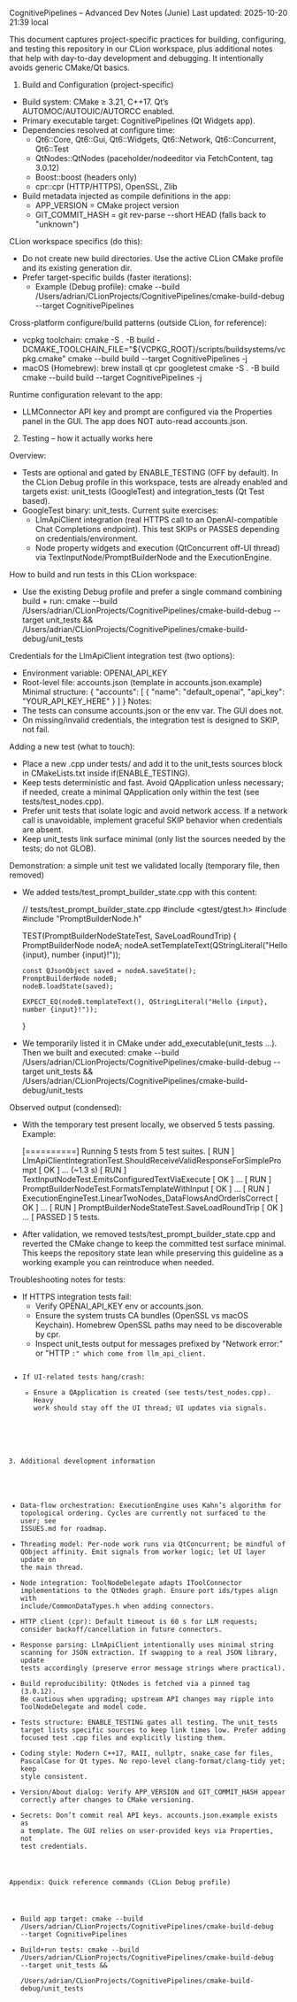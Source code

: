 CognitivePipelines – Advanced Dev Notes (Junie)
Last updated: 2025-10-20 21:39 local

This document captures project-specific practices for building, configuring, and testing this repository in our CLion workspace, plus additional notes that help with day-to-day development and debugging. It intentionally avoids generic CMake/Qt basics.


1) Build and Configuration (project-specific)

- Build system: CMake ≥ 3.21, C++17. Qt’s AUTOMOC/AUTOUIC/AUTORCC enabled.
- Primary executable target: CognitivePipelines (Qt Widgets app).
- Dependencies resolved at configure time:
  - Qt6::Core, Qt6::Gui, Qt6::Widgets, Qt6::Network, Qt6::Concurrent, Qt6::Test
  - QtNodes::QtNodes (paceholder/nodeeditor via FetchContent, tag 3.0.12)
  - Boost::boost (headers only)
  - cpr::cpr (HTTP/HTTPS), OpenSSL, Zlib
- Build metadata injected as compile definitions in the app:
  - APP_VERSION = CMake project version
  - GIT_COMMIT_HASH = git rev-parse --short HEAD (falls back to "unknown")

CLion workspace specifics (do this):
- Do not create new build directories. Use the active CLion CMake profile and its existing generation dir.
- Prefer target-specific builds (faster iterations):
  - Example (Debug profile):
    cmake --build /Users/adrian/CLionProjects/CognitivePipelines/cmake-build-debug --target CognitivePipelines

Cross-platform configure/build patterns (outside CLion, for reference):
- vcpkg toolchain:
  cmake -S . -B build -DCMAKE_TOOLCHAIN_FILE="${VCPKG_ROOT}/scripts/buildsystems/vcpkg.cmake"
  cmake --build build --target CognitivePipelines -j
- macOS (Homebrew):
  brew install qt cpr googletest
  cmake -S . -B build
  cmake --build build --target CognitivePipelines -j

Runtime configuration relevant to the app:
- LLMConnector API key and prompt are configured via the Properties panel in the GUI. The app does NOT auto-read accounts.json.


2) Testing – how it actually works here

Overview:
- Tests are optional and gated by ENABLE_TESTING (OFF by default). In the CLion Debug profile in this workspace, tests are already enabled and targets exist: unit_tests (GoogleTest) and integration_tests (Qt Test based).
- GoogleTest binary: unit_tests. Current suite exercises:
  - LlmApiClient integration (real HTTPS call to an OpenAI-compatible Chat Completions endpoint). This test SKIPs or PASSES depending on credentials/environment.
  - Node property widgets and execution (QtConcurrent off-UI thread) via TextInputNode/PromptBuilderNode and the ExecutionEngine.

How to build and run tests in this CLion workspace:
- Use the existing Debug profile and prefer a single command combining build + run:
  cmake --build /Users/adrian/CLionProjects/CognitivePipelines/cmake-build-debug --target unit_tests && \
    /Users/adrian/CLionProjects/CognitivePipelines/cmake-build-debug/unit_tests

Credentials for the LlmApiClient integration test (two options):
- Environment variable: OPENAI_API_KEY
- Root-level file: accounts.json (template in accounts.json.example)
  Minimal structure:
  {
    "accounts": [ { "name": "default_openai", "api_key": "YOUR_API_KEY_HERE" } ]
  }
Notes:
- The tests can consume accounts.json or the env var. The GUI does not.
- On missing/invalid credentials, the integration test is designed to SKIP, not fail.

Adding a new test (what to touch):
- Place a new .cpp under tests/ and add it to the unit_tests sources block in CMakeLists.txt inside if(ENABLE_TESTING).
- Keep tests deterministic and fast. Avoid QApplication unless necessary; if needed, create a minimal QApplication only within the test (see tests/test_nodes.cpp).
- Prefer unit tests that isolate logic and avoid network access. If a network call is unavoidable, implement graceful SKIP behavior when credentials are absent.
- Keep unit_tests link surface minimal (only list the sources needed by the tests; do not GLOB).

Demonstration: a simple unit test we validated locally (temporary file, then removed)
- We added tests/test_prompt_builder_state.cpp with this content:

  // tests/test_prompt_builder_state.cpp
  #include <gtest/gtest.h>
  #include <QJsonObject>
  #include "PromptBuilderNode.h"
  
  TEST(PromptBuilderNodeStateTest, SaveLoadRoundTrip) {
      PromptBuilderNode nodeA;
      nodeA.setTemplateText(QStringLiteral("Hello {input}, number {input}!"));
  
      const QJsonObject saved = nodeA.saveState();
      PromptBuilderNode nodeB;
      nodeB.loadState(saved);
  
      EXPECT_EQ(nodeB.templateText(), QStringLiteral("Hello {input}, number {input}!"));
  }

- We temporarily listed it in CMake under add_executable(unit_tests ...). Then we built and executed:
  cmake --build /Users/adrian/CLionProjects/CognitivePipelines/cmake-build-debug --target unit_tests && \
    /Users/adrian/CLionProjects/CognitivePipelines/cmake-build-debug/unit_tests

Observed output (condensed):
- With the temporary test present locally, we observed 5 tests passing. Example:

  [==========] Running 5 tests from 5 test suites.
  [ RUN      ] LlmApiClientIntegrationTest.ShouldReceiveValidResponseForSimplePrompt
  [       OK ] ... (~1.3 s)
  [ RUN      ] TextInputNodeTest.EmitsConfiguredTextViaExecute
  [       OK ] ...
  [ RUN      ] PromptBuilderNodeTest.FormatsTemplateWithInput
  [       OK ] ...
  [ RUN      ] ExecutionEngineTest.LinearTwoNodes_DataFlowsAndOrderIsCorrect
  [       OK ] ...
  [ RUN      ] PromptBuilderNodeStateTest.SaveLoadRoundTrip
  [       OK ] ...
  [  PASSED  ] 5 tests.

- After validation, we removed tests/test_prompt_builder_state.cpp and reverted the CMake change to keep the committed test surface minimal. This keeps the repository state lean while preserving this guideline as a working example you can reintroduce when needed.

Troubleshooting notes for tests:
- If HTTPS integration tests fail:
  - Verify OPENAI_API_KEY env or accounts.json.
  - Ensure the system trusts CA bundles (OpenSSL vs macOS Keychain). Homebrew OpenSSL paths may need to be discoverable by cpr.
  - Inspect unit_tests output for messages prefixed by "Network error:" or "HTTP <code>:" which come from llm_api_client.
- If UI-related tests hang/crash:
  - Ensure a QApplication is created (see tests/test_nodes.cpp). Heavy work should stay off the UI thread; UI updates via signals.


3) Additional development information

- Data-flow orchestration: ExecutionEngine uses Kahn’s algorithm for topological ordering. Cycles are currently not surfaced to the user; see ISSUES.md for roadmap.
- Threading model: Per-node work runs via QtConcurrent; be mindful of QObject affinity. Emit signals from worker logic; let UI layer update on the main thread.
- Node integration: ToolNodeDelegate adapts IToolConnector implementations to the QtNodes graph. Ensure port ids/types align with include/CommonDataTypes.h when adding connectors.
- HTTP client (cpr): Default timeout is 60 s for LLM requests; consider backoff/cancellation in future connectors.
- Response parsing: LlmApiClient intentionally uses minimal string scanning for JSON extraction. If swapping to a real JSON library, update tests accordingly (preserve error message strings where practical).
- Build reproducibility: QtNodes is fetched via a pinned tag (3.0.12). Be cautious when upgrading; upstream API changes may ripple into ToolNodeDelegate and model code.
- Tests structure: ENABLE_TESTING gates all testing. The unit_tests target lists specific sources to keep link times low. Prefer adding focused test .cpp files and explicitly listing them.
- Coding style: Modern C++17, RAII, nullptr, snake_case for files, PascalCase for Qt types. No repo-level clang-format/clang-tidy yet; keep style consistent.
- Version/About dialog: Verify APP_VERSION and GIT_COMMIT_HASH appear correctly after changes to CMake versioning.
- Secrets: Don’t commit real API keys. accounts.json.example exists as a template. The GUI relies on user-provided keys via Properties, not test credentials.


Appendix: Quick reference commands (CLion Debug profile)
- Build app target:
  cmake --build /Users/adrian/CLionProjects/CognitivePipelines/cmake-build-debug --target CognitivePipelines
- Build+run tests:
  cmake --build /Users/adrian/CLionProjects/CognitivePipelines/cmake-build-debug --target unit_tests && \
    /Users/adrian/CLionProjects/CognitivePipelines/cmake-build-debug/unit_tests
